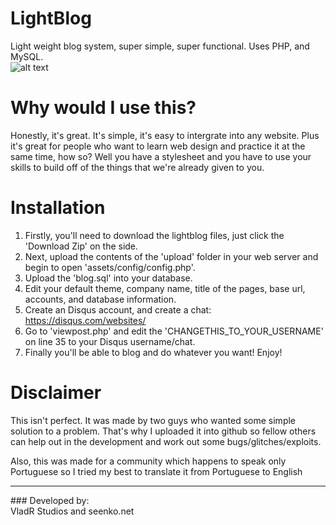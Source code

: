 LightBlog
=========

Light weight blog system, super simple, super functional. 
Uses PHP, and MySQL. <br>
![alt text](https://vladr.co.uk/img/presentation.png "Title")

Why would I use this?
=========
Honestly, it's great. It's simple, it's easy to intergrate into any website. Plus it's great for people who want to learn web design and practice it at the same time, how so? Well you have a stylesheet and you have to use your skills to build off of the things that we're already given to you.

Installation
=========

1. Firstly, you'll need to download the lightblog files, just click the 'Download Zip' on the side.
2. Next, upload the contents of the 'upload' folder in your web server and begin to open 'assets/config/config.php'.
3. Upload the 'blog.sql' into your database.
4. Edit your default theme, company name, title of the pages, base url, accounts, and database information.
5. Create an Disqus account, and create a chat: https://disqus.com/websites/
6. Go to 'viewpost.php' and edit the 'CHANGETHIS_TO_YOUR_USERNAME' on line 35 to your Disqus username/chat.
7. Finally you'll be able to blog and do whatever you want! Enjoy!

Disclaimer
=========
This isn't perfect. It was made by two guys who wanted some simple solution to a problem.
That's why I uploaded it into github so fellow others can help out in the development and work out some bugs/glitches/exploits.

Also, this was made for a community which happens to speak only Portuguese so I tried my best to translate it from Portuguese to English
<hr>
### Developed by:<br>
VladR Studios and seenko.net
